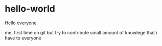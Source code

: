 # hello-world

Hello everyone 

me, first time on git
but try to contribute  small amount of knowlege that i have to everyone
